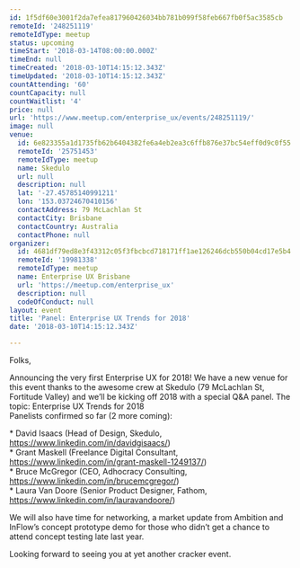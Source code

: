 ```yaml
---
id: 1f5df60e3001f2da7efea817960426034bb781b099f58feb667fb0f5ac3585cb
remoteId: '248251119'
remoteIdType: meetup
status: upcoming
timeStart: '2018-03-14T08:00:00.000Z'
timeEnd: null
timeCreated: '2018-03-10T14:15:12.343Z'
timeUpdated: '2018-03-10T14:15:12.343Z'
countAttending: '60'
countCapacity: null
countWaitlist: '4'
price: null
url: 'https://www.meetup.com/enterprise_ux/events/248251119/'
image: null
venue:
  id: 6e823355a1d1735fb62b6404382fe6a4eb2ea3c6ffb876e37bc54eff0d9c0f55
  remoteId: '25751453'
  remoteIdType: meetup
  name: Skedulo
  url: null
  description: null
  lat: '-27.45785140991211'
  lon: '153.03724670410156'
  contactAddress: 79 McLachlan St
  contactCity: Brisbane
  contactCountry: Australia
  contactPhone: null
organizer:
  id: 4681df79ed8e3f43312c05f3fbcbcd718171ff1ae126246dcb550b04cd17e5b4
  remoteId: '19981338'
  remoteIdType: meetup
  name: Enterprise UX Brisbane
  url: 'https://meetup.com/enterprise_ux'
  description: null
  codeOfConduct: null
layout: event
title: 'Panel: Enterprise UX Trends for 2018'
date: '2018-03-10T14:15:12.343Z'

---
```

<p>Folks,</p> <p>Announcing the very first Enterprise UX for 2018! We have a new venue for this event thanks to the awesome crew at Skedulo (79 McLachlan St, Fortitude Valley) and we’ll be kicking off 2018 with a special Q&amp;A panel. The topic: Enterprise UX Trends for 2018<br/>Panelists confirmed so far (2 more coming):</p> <p>* David Isaacs (Head of Design, Skedulo, <a href="https://www.linkedin.com/in/davidgisaacs/" class="linkified">https://www.linkedin.com/in/davidgisaacs/</a>)<br/>* Grant Maskell (Freelance Digital Consultant, <a href="https://www.linkedin.com/in/grant-maskell-1249137/" class="linkified">https://www.linkedin.com/in/grant-maskell-1249137/</a>)<br/>* Bruce McGregor (CEO, Adhocracy Consulting, <a href="https://www.linkedin.com/in/brucemcgregor/" class="linkified">https://www.linkedin.com/in/brucemcgregor/</a>)<br/>* Laura Van Doore (Senior Product Designer, Fathom, <a href="https://www.linkedin.com/in/lauravandoore/" class="linkified">https://www.linkedin.com/in/lauravandoore/</a>)</p> <p>We will also have time for networking, a market update from Ambition and InFlow’s concept prototype demo for those who didn’t get a chance to attend concept testing late last year.</p> <p>Looking forward to seeing you at yet another cracker event.</p>
